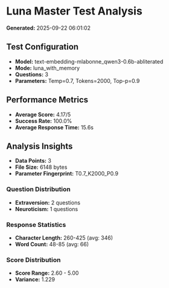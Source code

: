 # Luna Master Test Analysis

**Generated:** 2025-09-22 06:01:02

## Test Configuration
- **Model:** text-embedding-mlabonne_qwen3-0.6b-abliterated
- **Mode:** luna_with_memory
- **Questions:** 3
- **Parameters:** Temp=0.7, Tokens=2000, Top-p=0.9

## Performance Metrics
- **Average Score:** 4.17/5
- **Success Rate:** 100.0%
- **Average Response Time:** 15.6s

## Analysis Insights
- **Data Points:** 3
- **File Size:** 6148 bytes
- **Parameter Fingerprint:** T0.7_K2000_P0.9

### Question Distribution
- **Extraversion:** 2 questions
- **Neuroticism:** 1 questions

### Response Statistics
- **Character Length:** 260-425 (avg: 346)
- **Word Count:** 48-85 (avg: 66)

### Score Distribution
- **Score Range:** 2.60 - 5.00
- **Variance:** 1.229
